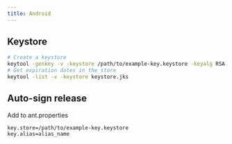 ```yaml
---
title: Android
---
```


## Keystore

```bash
# Create a keystore
keytool -genkey -v -keystore /path/to/example-key.keystore -keyalg RSA -keysize 2048 -alias alias_name -validity 10000
# Get expiration dates in the store
keytool -list -v -keystore keystore.jks
```

## Auto-sign release

Add to ant.properties

```
key.store=/path/to/example-key.keystore
key.alias=alias_name
```
